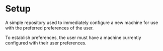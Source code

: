# Setup

A simple repository used to immediately configure a new machine for use with the preferred preferences of the user.

To establish preferences, the user must have a machine currently configured with their user preferences.
